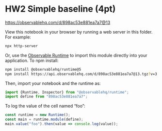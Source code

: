 # HW2 Simple baseline (4pt)

https://observablehq.com/d/898ac53e881ea7a7@13

View this notebook in your browser by running a web server in this folder. For
example:

~~~sh
npx http-server
~~~

Or, use the [Observable Runtime](https://github.com/observablehq/runtime) to
import this module directly into your application. To npm install:

~~~sh
npm install @observablehq/runtime@5
npm install https://api.observablehq.com/d/898ac53e881ea7a7@13.tgz?v=3
~~~

Then, import your notebook and the runtime as:

~~~js
import {Runtime, Inspector} from "@observablehq/runtime";
import define from "898ac53e881ea7a7";
~~~

To log the value of the cell named “foo”:

~~~js
const runtime = new Runtime();
const main = runtime.module(define);
main.value("foo").then(value => console.log(value));
~~~
